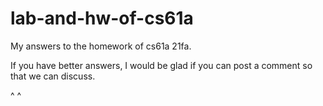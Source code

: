 # lab-and-hw-of-cs61a
My answers to the homework of cs61a 21fa.

If you have better answers, I would be glad if you can post a comment so that we can discuss.

^ ^
